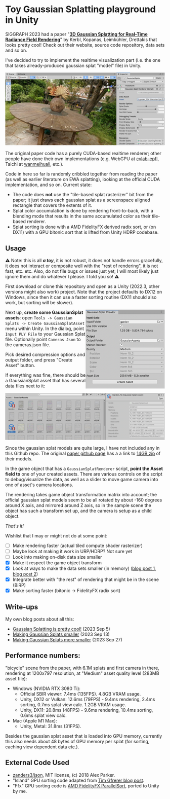 # Toy Gaussian Splatting playground in Unity

SIGGRAPH 2023 had a paper "[**3D Gaussian Splatting for Real-Time Radiance Field Rendering**](https://repo-sam.inria.fr/fungraph/3d-gaussian-splatting/)" by Kerbl, Kopanas, Leimkühler, Drettakis that looks pretty cool!
Check out their website, source code repository, data sets and so on.

I've decided to try to implement the realtime visualization part (i.e. the one that takes already-produced gaussian splat "model" file) in Unity.

![Screenshot](/Doc/shotOverview.jpg?raw=true "Screenshot")

The original paper code has a purely CUDA-based realtime renderer; other
people have done their own implementations (e.g. WebGPU at [cvlab-epfl](https://github.com/cvlab-epfl/gaussian-splatting-web), Taichi at [wanmeihuali](https://github.com/wanmeihuali/taichi_3d_gaussian_splatting), etc.).

Code in here so far is randomly cribbled together from reading the paper (as well as earlier literature on EWA splatting), looking at the official CUDA implementation, and so on. Current state:
- The code does **not** use the "tile-based splat rasterizer" bit from the paper; it just draws each gaussian splat as a screenspace aligned rectangle that covers the extents of it.
- Splat color accumulation is done by rendering front-to-back, with a blending mode that results in the same accumulated color as their tile-based renderer.
- Splat sorting is done with a AMD FidelityFX derived radix sort, or (on DX11) with a GPU bitonic sort that is lifted from Unity HDRP codebase.

## Usage

:warning: Note: this is all _**a toy**_, it is not robust, it does not handle errors gracefully, it does not interact or composite well with the "rest of rendering", it is not fast, etc. etc. Also, do not file bugs or issues just yet; I will most likely just ignore them and do whatever I please. I told you so! :warning:

First download or clone this repository and open as a Unity (2022.3, other versions might also work) project. Note that the project defaults to DX12 on Windows,
since then it can use a faster sorting routine (DX11 should also work, but sorting will be slower).

<img align="right" src="Doc/shotAssetCreator.png" width="250px">

Next up, **create some GaussianSplat assets**: open `Tools -> Gaussian Splats -> Create GaussianSplatAsset` menu within Unity.
In the dialog, point `Input PLY File` to your Gaussian Splat file. Optionally point `Cameras Json` to the cameras.json file.

Pick desired compression options and output folder, and press "Create Asset" button.

If everything was fine, there should be a GaussianSplat asset that has several data files next to it:

<img src="Doc/shotAsset.png" width="600px">

Since the gaussian splat models are quite large, I have not included any in this Github repo. The original
[paper github page](https://github.com/graphdeco-inria/gaussian-splatting) has a a link to
[14GB zip](https://repo-sam.inria.fr/fungraph/3d-gaussian-splatting/datasets/pretrained/models.zip) of their models.


In the game object that has a `GaussianSplatRenderer` script, **point the Asset field to** one of your created assets.
There are various controls on the script to debug/visualize the data, as well as a slider to move game camera into one of asset's camera
locations.

The rendering takes game object transformation matrix into account; the official gaussian splat models seem to be all rotated by about
-160 degrees around X axis, and mirrored around Z axis, so in the sample scene the object has such a transform set up, and the camera is setup as a
child object.


_That's it!_

Wishlist that I may or might not do at some point:
- [ ] Make rendering faster (actual tiled compute shader rasterizer)
- [ ] Maybe look at making it work in URP/HDRP? Not sure yet
- [ ] Look into making on-disk data size smaller
- [x] Make it respect the game object transform
- [x] Look at ways to make the data sets smaller (in memory) ([blog post 1](https://aras-p.info/blog/2023/09/13/Making-Gaussian-Splats-smaller/), [blog post 2](https://aras-p.info/blog/2023/09/27/Making-Gaussian-Splats-more-smaller/))
- [x] Integrate better with "the rest" of rendering that might be in the scene (BiRP)
- [x] Make sorting faster (bitonic -> FidelityFX radix sort)

## Write-ups

My own blog posts about all this:
* [Gaussian Splatting is pretty cool!](https://aras-p.info/blog/2023/09/05/Gaussian-Splatting-is-pretty-cool/) (2023 Sep 5)
* [Making Gaussian Splats smaller](https://aras-p.info/blog/2023/09/13/Making-Gaussian-Splats-smaller/) (2023 Sep 13)
* [Making Gaussian Splats more smaller](https://aras-p.info/blog/2023/09/27/Making-Gaussian-Splats-more-smaller/) (2023 Sep 27)

## Performance numbers:

"bicycle" scene from the paper, with 6.1M splats and first camera in there, rendering at 1200x797 resolution,
at "Medium" asset quality level (283MB asset file):

* Windows (NVIDIA RTX 3080 Ti):
  * Official SBIR viewer: 7.4ms (135FPS). 4.8GB VRAM usage.
  * Unity, DX12 or Vulkan: 12.6ms (79FPS) - 9.4ms rendering, 2.4ms sorting, 0.7ms splat view calc. 1.2GB VRAM usage.
  * Unity, DX11: 20.8ms (48FPS) - 9.6ms rendering, 10.4ms sorting, 0.6ms splat view calc.
* Mac (Apple M1 Max):
  * Unity, Metal: 31.8ms (31FPS).

Besides the gaussian splat asset that is loaded into GPU memory, currently this also needs about 48 bytes of GPU memory
per splat (for sorting, caching view dependent data etc.).


## External Code Used

- [zanders3/json](https://github.com/zanders3/json), MIT license, (c) 2018 Alex Parker.
- "Island" GPU sorting code adapted from [Tim Gfrerer blog post](https://poniesandlight.co.uk/reflect/bitonic_merge_sort/).
- "Ffx" GPU sorting code is [AMD FidelityFX ParallelSort](https://github.com/GPUOpen-Effects/FidelityFX-ParallelSort), ported to Unity by me.
